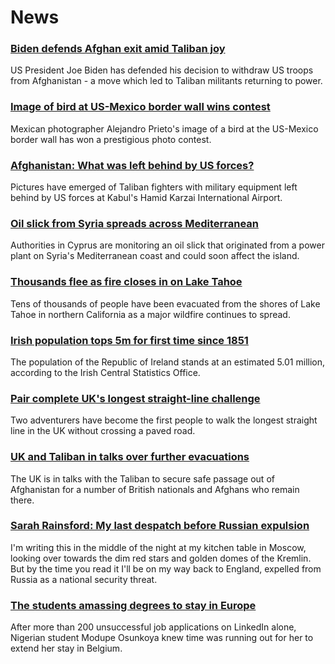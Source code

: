 # News
### [Biden defends Afghan exit amid Taliban joy](https://www.bbc.com/news/world-asia-58403735)
US President Joe Biden has defended his decision to withdraw US troops from Afghanistan - a move which led to Taliban militants returning to power. 
### [Image of bird at US-Mexico border wall wins contest](https://www.bbc.com/news/world-latin-america-58404382)
Mexican photographer Alejandro Prieto's image of a bird at the US-Mexico border wall has won a prestigious photo contest.
### [Afghanistan: What was left behind by US forces?](https://www.bbc.com/news/world-58393763)
Pictures have emerged of Taliban fighters with military equipment left behind by US forces at Kabul's Hamid Karzai International Airport.
### [Oil slick from Syria spreads across Mediterranean](https://www.bbc.com/news/world-middle-east-58394430)
Authorities in Cyprus are monitoring an oil slick that originated from a power plant on Syria's Mediterranean coast and could soon affect the island.
### [Thousands flee as fire closes in on Lake Tahoe](https://www.bbc.com/news/world-us-canada-58399739)
Tens of thousands of people have been evacuated from the shores of Lake Tahoe in northern California as a major wildfire continues to spread.
### [Irish population tops 5m for first time since 1851](https://www.bbc.com/news/world-europe-58399880)
The population of the Republic of Ireland stands at an estimated 5.01 million, according to the Irish Central Statistics Office.
### [Pair complete UK's longest straight-line challenge](https://www.bbc.com/news/uk-scotland-58400061)
Two adventurers have become the first people to walk the longest straight line in the UK without crossing a paved road.
### [UK and Taliban in talks over further evacuations](https://www.bbc.com/news/uk-58403050)
The UK is in talks with the Taliban to secure safe passage out of Afghanistan for a number of British nationals and Afghans who remain there.
### [Sarah Rainsford: My last despatch before Russian expulsion](https://www.bbc.com/news/world-europe-58395121)
I'm writing this in the middle of the night at my kitchen table in Moscow, looking over towards the dim red stars and golden domes of the Kremlin. But by the time you read it I'll be on my way back to England, expelled from Russia as a national security threat. 
### [The students amassing degrees to stay in Europe](https://www.bbc.com/news/world-africa-58319976)
After more than 200 unsuccessful job applications on LinkedIn alone, Nigerian student Modupe Osunkoya knew time was running out for her to extend her stay in Belgium. 
